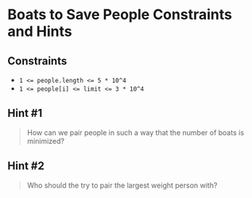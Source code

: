 # Boats to Save People Constraints and Hints

## Constraints
-   `1 <= people.length <= 5 * 10^4`
-   `1 <= people[i] <= limit <= 3 * 10^4`

## Hint #1
> How can we pair people in such a way that the number of boats is minimized?

## Hint #2
> Who should the try to pair the largest weight person with?